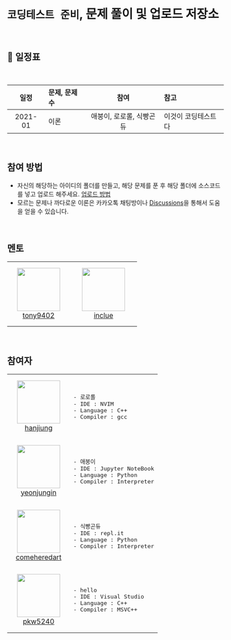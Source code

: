 #  `코딩테스트 준비`, 문제 풀이 및 업로드 저장소

<br>

## 📅 일정표


<br>

|일정      |     문제, 문제수  | 참여 | 참고 |
|:--------:|:----------|:-----:|:-----|
|2021-01|이론| 애붕이, 로로롤, 식빵곤듀   |이것이 코딩테스트다|




<br>

## 참여 방법

- 자신의 해당하는 아이디의 폴더를 만들고, 해당 문제를 푼 후 해당 폴더에 소스코드를 넣고 업로드 해주세요. [업로드 방법][How to Upload]
- 모르는 문제나 까다로운 이론은 카카오톡 채팅방이나 [Discussions][Discussion]을 통해서 도움을 얻을 수 있습니다.

<br>

## 멘토

<table>
    <tr>
        <td align="center" width="130px" height="150px">
            <a href="https://github.com/tony9402"><img height="100px" width="100px" src="https://avatars.githubusercontent.com/u/30228292?s=460&u=1ff865fa5aee04bc2c09fc2e08042b1f4367c469&v=4" /></a>
            <br /> 
            <a href="https://github.com/tony9402">tony9402</a>
        </td>
        <td align="center" width="140px" height="150px">
            <a href="https://github.com/inclue"><img height="100px" width="100px" src="https://avatars.githubusercontent.com/u/13315923?s=460&u=828f85113610d4149c4ae310256b2bb7beda68ea&v=4" /></a>
            <br /> 
            <a href="https://github.com/inclue">inclue</a>
        </td>
    </tr>
</table>


<br>

## 참여자

<table>
    <tr>
        <td align="center" width="130px" height="150px">
            <a href="https://github.com/hanjiung"><img height="100px" width="100px" src="https://avatars.githubusercontent.com/u/51845043?s=460&u=dd6031ec01a7019f104e547fbc5b0218929be893&v=4" /></a>
            <br /> 
            <a href="https://github.com/hanjiung">hanjiung</a>
        </td>
        <td>
<pre>
- 로로롤
- IDE : NVIM
- Language : C++ 
- Compiler : gcc 
</pre>
        </td>
    </tr>
    <tr>
        <td align="center" width="130px" height="150px">
            <a href="https://github.com/yeonjungin"><img height="100px" width="100px" src="https://avatars.githubusercontent.com/u/47666431?s=460&v=4" /></a>
            <br /> 
            <a href="https://github.com/yeonjungin">yeonjungin</a>
        </td>
        <td>
<pre>
- 애붕이
- IDE : Jupyter NoteBook
- Language : Python
- Compiler : Interpreter
</pre>
        </td>
    </tr>
    <tr>
        <td align="center" width="130px" height="150px">
            <a href="https://github.com/comeheredart"><img height="100px" width="100px" src="https://avatars.githubusercontent.com/u/70083982?s=460&v=4" /></a>
            <br /> 
            <a href="https://github.com/comeheredart">comeheredart</a>
        </td>
        <td>
<pre>
- 식빵곤듀
- IDE : repl.it
- Language : Python
- Compiler : Interpreter
</pre>
        </td>
    </tr>
    <tr>
        <td align="center" width="130px" height="150px">
            <a href="https://github.com/pkw5240"><img height="100px" width="100px" src="https://avatars.githubusercontent.com/u/1936149?s=460&v=4" /></a>
            <br /> 
            <a href="https://github.com/pkw5240">pkw5240</a>
        </td>
        <td>
<pre>
- hello
- IDE : Visual Studio
- Language : C++
- Compiler : MSVC++
</pre>
        </td>
    </tr>
</table>

[How To Upload]: https://github.com/hanjiung/AlgorithmCode/wiki
[Discussion]:    https://github.com/hanjiung/AlgorithmCode/discussions

